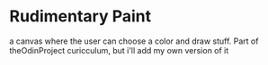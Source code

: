 # Rudimentary Paint
a canvas where the user can choose a color and draw stuff. 
Part of theOdinProject curicculum, but i'll add my own version of it
